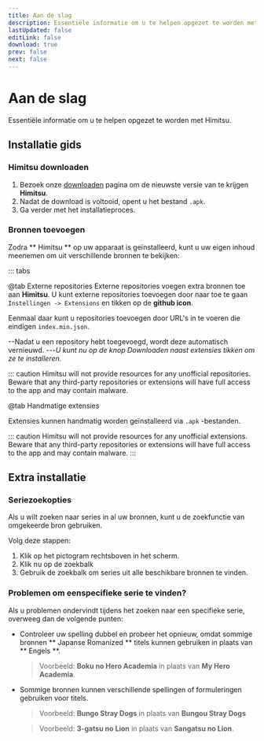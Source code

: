 ```yaml
---
title: Aan de slag
description: Essentiële informatie om u te helpen opgezet te worden met Himitsu.
lastUpdated: false
editLink: false
download: true
prev: false
next: false
---
```




# Aan de slag

Essentiële informatie om u te helpen opgezet te worden met Himitsu.

## Installatie gids

### Himitsu downloaden

1. Bezoek onze [downloaden](/download/) pagina om de nieuwste versie van te krijgen **Himitsu**.
2. Nadat de download is voltooid, opent u het bestand `.apk`.
3. Ga verder met het installatieproces.

### Bronnen toevoegen

Zodra ** Himitsu ** op uw apparaat is geïnstalleerd, kunt u uw eigen inhoud meenemen om uit verschillende bronnen te bekijken:


::: tabs

@tab Externe repositories
Externe repositories voegen extra bronnen toe aan **Himitsu**. U kunt externe repositories toevoegen door naar toe te gaan ``Instellingen -> Extensions`` en tikken op de **github icon**.

Eenmaal daar kunt u repositories toevoegen door URL's in te voeren die eindigen `index.min.json`.

--Nadat u een repository hebt toegevoegd, wordt deze automatisch vernieuwd.
---*U kunt nu op de knop Downloaden naast extensies tikken om ze te installeren.*

::: caution
Himitsu will not provide resources for any unofficial repositories. Beware that any third-party repositories or extensions will have full access to the app and may contain malware.

@tab Handmatige extensies

Extensies kunnen handmatig worden geïnstalleerd via `.apk` -bestanden.

::: caution
Himitsu will not provide resources for any unofficial extensions. Beware that any third-party repositories or extensions will have full access to the app and may contain malware.
:::

## Extra installatie

### Seriezoekopties

Als u wilt zoeken naar series in al uw bronnen, kunt u de zoekfunctie van omgekeerde bron gebruiken.

Volg deze stappen:

1. Klik op het pictogram rechtsboven in het scherm.
1. Klik nu op de zoekbalk
1. Gebruik de zoekbalk om series uit alle beschikbare bronnen te vinden.

### Problemen om een ​​specifieke serie te vinden?

Als u problemen ondervindt tijdens het zoeken naar een specifieke serie, overweeg dan de volgende punten:

* Controleer uw spelling dubbel en probeer het opnieuw, omdat sommige bronnen ** Japanse Romanized ** titels kunnen gebruiken in plaats van ** Engels **.
  > Voorbeeld: **Boku no Hero Academia** in plaats van **My Hero Academia**.

* Sommige bronnen kunnen verschillende spellingen of formuleringen gebruiken voor titels.
  > Voorbeeld: **Bungo Stray Dogs** in plaats van **Bungou Stray Dogs**

  > Voorbeeld: **3-gatsu no Lion** in plaats van **Sangatsu no Lion**.

